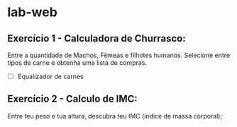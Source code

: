 # lab-web

## Exercício 1 - Calculadora de Churrasco:
Entre a quantidade de Machos, Fêmeas e filhotes humanos.
Selecione entre tipos de carne e obtenha uma lista de compras.
- [ ] Equalizador de carnes

## Exercício 2 - Calculo de IMC:
Entre teu peso e tua altura, descubra teu IMC (índice de massa corporal);
